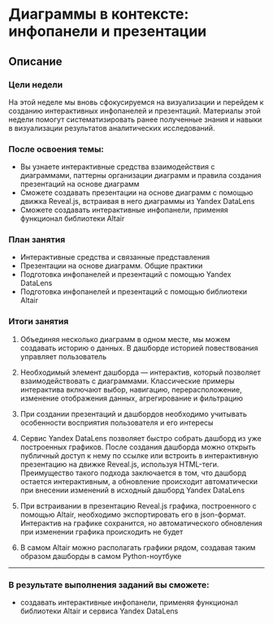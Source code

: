 # Диаграммы в контексте: инфопанели и презентации
## Описание

### Цели недели

На этой неделе мы вновь сфокусируемся на визуализации и перейдем к созданию интерактивных инфопанелей и презентаций. Материалы этой недели помогут систематизировать ранее полученные знания и навыки в визуализации результатов аналитических исследований.

### После освоения темы:
- Вы узнаете интерактивные средства взаимодействия с диаграммами, паттерны организации диаграмм и правила создания презентаций на основе диаграмм
- Сможете создавать презентации на основе диаграмм с помощью движка Reveal.js, встраивая в него диаграммы из Yandex DataLens
- Сможете создавать интерактивные инфопанели, применяя функционал библиотеки Altair

### План занятия
- Интерактивные средства и связанные представления
- Презентации на основе диаграмм. Общие практики
- Подготовка инфопанелей и презентаций с помощью Yandex DataLens
- Подготовка инфопанелей и презентаций с помощью библиотеки Altair

### Итоги занятия

1. Объединяя несколько диаграмм в одном месте, мы можем создавать историю о данных. В дашборде историей повествования управляет пользователь


2. Необходимый элемент дашборда — интерактив, который позволяет взаимодействовать с диаграммами. Классические примеры интерактива включают выбор, навигацию, перерасположение, изменение отображения данных, агрегирование и фильтрацию


3. При создании презентаций и дашбордов необходимо учитывать особенности восприятия пользователя и его интересы


4. Сервис Yandex DataLens позволяет быстро собрать дашборд из уже построенных графиков. После создания дашборда можно открыть публичный доступ к нему по ссылке или встроить в интерактивную презентацию на движке Reveal.js, используя HTML-теги. Преимущество такого подхода заключается в том, что дашборд остается интерактивным, а обновление происходит автоматически при внесении изменений в исходный дашборд Yandex DataLens


5. При встраивании в презентацию Reveal.js графика, построенного с помощью Altair, необходимо экспортировать его в json-формат. Интерактив на графике сохранится, но автоматического обновления при изменении графика происходить не будет


6. В самом Altair можно располагать графики рядом, создавая таким образом дашборды в самом Python-ноутбуке
---

### В результате выполнения заданий вы сможете:

- создавать интерактивные инфопанели, применяя функционал библиотеки Altair и сервиса Yandex DataLens